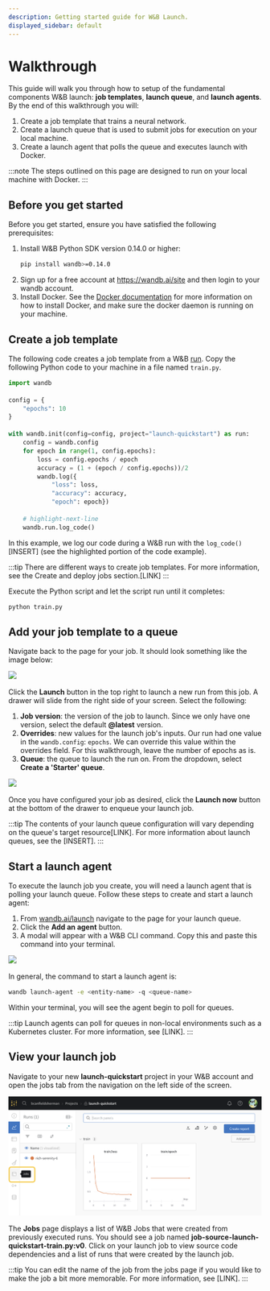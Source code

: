 ```yaml
---
description: Getting started guide for W&B Launch.
displayed_sidebar: default
---
```


# Walkthrough

This guide will walk you through how to setup of the fundamental components W&B launch:  **job templates**, **launch queue**, and **launch agents**. By the end of this walkthrough you will:

1. Create a job template that trains a neural network.
2. Create a launch queue that is used to submit jobs for execution on your local machine.
3. Create a launch agent that polls the queue and executes launch with Docker.

:::note
The steps outlined on this page are designed to run on your local machine with Docker.
:::

## Before you get started

Before you get started, ensure you have satisfied the following prerequisites:
1. Install W&B Python SDK version 0.14.0 or higher:
    ```bash
    pip install wandb>=0.14.0
    ```
2. Sign up for a free account at https://wandb.ai/site and then login to your wandb account. 
3. Install Docker. See the [Docker documentation](https://docs.docker.com/get-docker/) for more information on how to install Docker, and make sure the docker daemon is running on your machine.

## Create a job template

The following code creates a job template from a W&B [run](../../ref/python/run.md). Copy the following Python code to your machine in a file named `train.py`.

```python title="train.py"
import wandb

config = {
    "epochs": 10
}

with wandb.init(config=config, project="launch-quickstart") as run:
    config = wandb.config
    for epoch in range(1, config.epochs):
        loss = config.epochs / epoch
        accuracy = (1 + (epoch / config.epochs))/2
        wandb.log({
            "loss": loss, 
            "accuracy": accuracy, 
            "epoch": epoch})
    
    # highlight-next-line
    wandb.run.log_code()  

```

In this example, we log our code during a W&B run with the `log_code()`[INSERT] (see the highlighted portion of the code example).

:::tip
There are different ways to create job templates. For more information, see the Create and deploy jobs section.[LINK]
:::

Execute the Python script and let the script run until it completes:


```bash
python train.py
```


## Add your job template to a queue

Navigate back to the page for your job. It should look something like the image below:

![](/images/launch/simple-job.png)

Click the **Launch** button in the top right to launch a new run from this job. A drawer will slide from the right side of your screen. Select the following:

1. **Job version**: the version of the job to launch.  Since we only have one version, select the default **@latest** version.
2. **Overrides**: new values for the launch job's inputs. Our run had one value in the `wandb.config`: `epochs`. We can override this value within the overrides field. For this walkthrough, leave the number of epochs as is.
3. **Queue**: the queue to launch the run on. From the dropdown, select **Create a 'Starter' queue**.

![](/images/launch/starter-launch.gif)


Once you have configured your job as desired, click the **Launch now** button at the bottom of the drawer to enqueue your launch job.



:::tip
The contents of your launch queue configuration will vary depending on the queue's target resource[LINK]. For more information about launch queues, see the [INSERT].
:::


## Start a launch agent
To execute the launch job you create, you will need a launch agent that is polling your launch queue.  Follow these steps to create and start a launch agent:

1. From [wandb.ai/launch](https://wandb.ai/launch) navigate to the page for your launch queue.
2. Click the **Add an agent** button.
3. A modal will appear with a W&B CLI command. Copy this and paste this command into your terminal.

![](/images/launch/activate_starter_queue_agent.png)

In general, the command to start a launch agent is:

```bash
wandb launch-agent -e <entity-name> -q <queue-name>
```

Within your terminal, you will see the agent begin to poll for queues. 

:::tip
Launch agents can poll for queues in non-local environments such as a Kubernetes cluster. For more information, see [LINK].
:::


## View your launch job

Navigate to your new **launch-quickstart** project in your W&B account and open the jobs tab from the navigation on the left side of the screen.

![](/images/launch/jobs-tab.png)

The **Jobs** page displays a list of W&B Jobs that were created from previously executed runs. You should see a job named **job-source-launch-quickstart-train.py:v0**. Click on your launch job to view source code dependencies and a list of runs that were created by the launch job.

:::tip
You can edit the name of the job from the jobs page if you would like to make the job a bit more memorable. For more information, see [LINK]. 
:::
